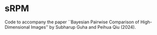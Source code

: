 # sRPM
Code to accompany the paper ``Bayesian   Pairwise Comparison of  High-Dimensional Images’’ by Subharup Guha and Peihua Qiu (2024). 
